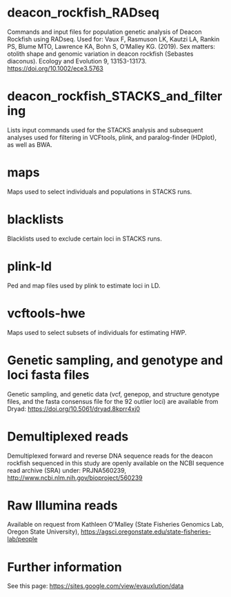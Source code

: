 # deacon_rockfish_RADseq
Commands and input files for population genetic analysis of Deacon Rockfish using RADseq. Used for: Vaux F, Rasmuson LK, Kautzi LA, Rankin PS, Blume MTO, Lawrence KA, Bohn S, O’Malley KG. (2019). Sex matters: otolith shape and genomic variation in deacon rockfish (Sebastes diaconus). Ecology and Evolution 9, 13153-13173. https://doi.org/10.1002/ece3.5763

# deacon_rockfish_STACKS_and_filtering
Lists input commands used for the STACKS analysis and subsequent analyses used for filtering in VCFtools, plink, and paralog-finder (HDplot), as well as BWA.

# maps
Maps used to select individuals and populations in STACKS runs.

# blacklists
Blacklists used to exclude certain loci in STACKS runs.

# plink-ld
Ped and map files used by plink to estimate loci in LD.

# vcftools-hwe
Maps used to select subsets of individuals for estimating HWP.

# Genetic sampling, and genotype and loci fasta files
Genetic sampling, and genetic data (vcf, genepop, and structure genotype files, and the fasta consensus file for the 92 outlier loci) are available from Dryad: https://doi.org/10.5061/dryad.8kprr4xj0

# Demultiplexed reads
Demultiplexed forward and reverse DNA sequence reads for the deacon rockfish sequenced in this study are openly available on the NCBI sequence read archive (SRA) under: PRJNA560239, http://www.ncbi.nlm.nih.gov/bioproject/560239

# Raw Illumina reads
Available on request from Kathleen O'Malley (State Fisheries Genomics Lab, Oregon State University), https://agsci.oregonstate.edu/state-fisheries-lab/people

# Further information
See this page: https://sites.google.com/view/evauxlution/data
